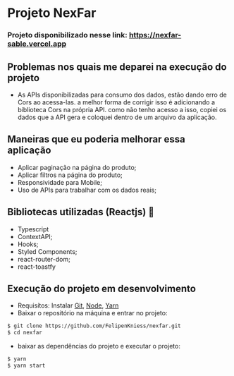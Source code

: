 # Projeto NexFar
### Projeto disponibilizado nesse link: https://nexfar-sable.vercel.app

## Problemas nos quais me deparei na execução do projeto
- As APIs disponibilizadas para consumo dos dados, estão dando erro de Cors ao acessa-las. a melhor forma de corrigir isso é adicionando a biblioteca Cors na própria API. como não tenho acesso a isso, copiei os dados que a API gera e coloquei dentro de um arquivo da aplicação.

## Maneiras que eu poderia melhorar essa aplicação
- Aplicar paginação na página do produto;
- Aplicar filtros na página do produto;
- Responsividade para Mobile;
- Uso de APIs para trabalhar com os dados reais;

## Bibliotecas utilizadas (Reactjs) 🚀 
- Typescript
- ContextAPI; 
- Hooks;
- Styled Components; 
- react-router-dom;
- react-toastfy

## Execução do projeto em desenvolvimento
- Requisítos: Instalar [Git](https://git-scm.com/), [Node](https://nodejs.org/en/), [Yarn](https://yarnpkg.com/)
- Baixar o repositório na máquina e entrar no projeto:  
```bash
$ git clone https://github.com/FelipenKniess/nexfar.git
$ cd nexfar
```
- baixar as dependências do projeto e executar o projeto:
```bash
$ yarn 
$ yarn start
```
